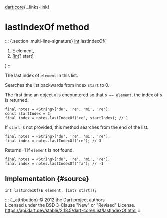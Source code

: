 [dart:core](../../dart-core/dart-core-library){._links-link}

lastIndexOf method
==================

::: {.section .multi-line-signature}
[int](../int-class) lastIndexOf(

1.  E element,
2.  \[[int](../int-class)? start\]

)
:::

The last index of `element` in this list.

Searches the list backwards from index `start` to 0.

The first time an object `o` is encountered so that `o == element`, the
index of `o` is returned.

``` {.language-dart data-language="dart"}
final notes = <String>['do', 're', 'mi', 're'];
const startIndex = 2;
final index = notes.lastIndexOf('re', startIndex); // 1
```

If `start` is not provided, this method searches from the end of the
list.

``` {.language-dart data-language="dart"}
final notes = <String>['do', 're', 'mi', 're'];
final index = notes.lastIndexOf('re'); // 3
```

Returns -1 if `element` is not found.

``` {.language-dart data-language="dart"}
final notes = <String>['do', 're', 'mi', 're'];
final index = notes.lastIndexOf('fa'); // -1
```

Implementation {#source}
--------------

``` {.language-dart data-language="dart"}
int lastIndexOf(E element, [int? start]);
```

::: {._attribution}
© 2012 the Dart project authors\
Licensed under the BSD 3-Clause \"New\" or \"Revised\" License.\
<https://api.dart.dev/stable/2.18.5/dart-core/List/lastIndexOf.html>
:::
